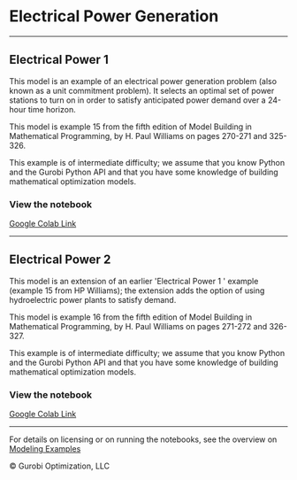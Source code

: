 # Electrical Power Generation

---
## Electrical Power 1

This model is an example of an electrical power generation problem (also known as a unit commitment problem). It selects 
an optimal set of power stations to turn on in order to satisfy anticipated power demand over a 24-hour time horizon.

This model is example 15 from the fifth edition of Model Building in Mathematical Programming, by H. Paul Williams on 
pages 270-271 and 325-326.

This example is of intermediate difficulty; we assume that you know Python and the Gurobi Python API and that you have 
some knowledge of building mathematical optimization models.

### View the notebook

[Google Colab Link](https://colab.research.google.com/github/Gurobi/modeling-examples/blob/master/electrical_power_generation/electrical_power_1.ipynb)

---
## Electrical Power 2

This model is an extension of an earlier 'Electrical Power 1 ' example (example 15 from HP Williams); the extension adds 
the option of using hydroelectric power plants to satisfy demand.

This model is example 16 from the fifth edition of Model Building in Mathematical Programming, by H. Paul Williams on 
pages 271-272 and 326-327.

This example is of intermediate difficulty; we assume that you know Python and the Gurobi Python API and that you have 
some knowledge of building mathematical optimization models.

### View the notebook

[Google Colab Link](https://colab.research.google.com/github/Gurobi/modeling-examples/blob/master/electrical_power_generation/electrical_power2.ipynb)

----
For details on licensing or on running the notebooks, see the overview on [Modeling Examples](../)

© Gurobi Optimization, LLC